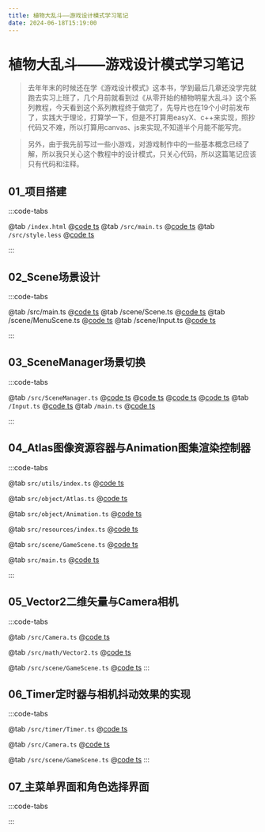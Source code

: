 ```yaml
---
title: 植物大乱斗——游戏设计模式学习笔记
date: 2024-06-18T15:19:00
---
```


# 植物大乱斗——游戏设计模式学习笔记

> 去年年末的时候还在学《游戏设计模式》这本书，学到最后几章还没学完就跑去实习上班了，几个月前就看到过《从零开始的植物明星大乱斗》这个系列教程，今天看到这个系列教程终于做完了，先导片也在19个小时前发布了，实践大于理论，打算学一下，但是不打算用easyX、c++来实现，照抄代码又不难，所以打算用canvas、js来实现,不知道半个月能不能写完。

> 另外，由于我先前写过一些小游戏，对游戏制作中的一些基本概念已经了解，所以我只关心这个教程中的设计模式，只关心代码，所以这篇笔记应该只有代码和注释。

## 01\_项目搭建

:::code-tabs

@tab `/index.html`
@[code ts](./projects/01_项目搭建/index.html)
@tab `/src/main.ts`
@[code ts](./projects/01_项目搭建/src/main.ts)
@tab `/src/style.less`
@[code ts](./projects/01_项目搭建/src/style.less)

:::

## 02_Scene场景设计

:::code-tabs

@tab /src/main.ts
@[code ts](./projects/02_场景设计/src/main.ts)
@tab /scene/Scene.ts
@[code ts](./projects/02_场景设计/src/scene/Scene.ts)
@tab /scene/MenuScene.ts
@[code ts](./projects/02_场景设计/src/scene/MenuScene.ts)
@tab /scene/Input.ts
@[code ts](./projects/02_场景设计/src/Input.ts)

:::

## 03_SceneManager场景切换

:::code-tabs

@tab `/src/SceneManager.ts`
@[code ts](./projects/03_场景切换/src/scene/SceneManager.ts)
@[code ts](./projects/03_场景切换/src/scene/MenuScene.ts)
@[code ts](./projects/03_场景切换/src/scene/SelectorScene.ts)
@[code ts](./projects/03_场景切换/src/scene/GameScene.ts)
@tab `/Input.ts`
@[code ts](./projects/03_场景切换/src/Input.ts)
@tab `/main.ts`
@[code ts](./projects/03_场景切换/src/main.ts)

:::

## 04_Atlas图像资源容器与Animation图集渲染控制器

:::code-tabs

@tab `src/utils/index.ts`
@[code ts](./projects/04_Atlas图像资源容器与Animation图集渲染控制器/src/utils/index.ts)

@tab `src/object/Atlas.ts`
@[code ts](./projects/04_Atlas图像资源容器与Animation图集渲染控制器/src/object/Atlas.ts)

@tab `src/object/Animation.ts`
@[code ts](./projects/04_Atlas图像资源容器与Animation图集渲染控制器/src/object/Animation.ts)

@tab `src/resources/index.ts`
@[code ts](./projects/04_Atlas图像资源容器与Animation图集渲染控制器/src/resources/index.ts)

@tab `src/scene/GameScene.ts`
@[code ts](./projects/04_Atlas图像资源容器与Animation图集渲染控制器/src/scene/GameScene.ts)

@tab `src/main.ts`
@[code ts](./projects/04_Atlas图像资源容器与Animation图集渲染控制器/src/main.ts)

:::

## 05_Vector2二维矢量与Camera相机

:::code-tabs

@tab `/src/Camera.ts`
@[code ts](./projects/05_摄像机/src/Camera.ts)

@tab `/src/math/Vector2.ts`
@[code ts](./projects/05_摄像机/src/math/Vector2.ts)

@tab `/src/scene/GameScene.ts`
@[code ts](./projects/05_摄像机/src/scene/GameScene.ts)
:::

## 06_Timer定时器与相机抖动效果的实现

:::code-tabs

@tab `/src/timer/Timer.ts`
@[code ts](./projects/06_Timer定时器与相机抖动/src/timer/Timer.ts)

@tab `/src/Camera.ts`
@[code ts](./projects/06_Timer定时器与相机抖动/src/Camera.ts)

@tab `/src/scene/GameScene.ts`
@[code ts](./projects/06_Timer定时器与相机抖动/src/scene/GameScene.ts)
:::

## 07\_主菜单界面和角色选择界面

:::code-tabs

:::
